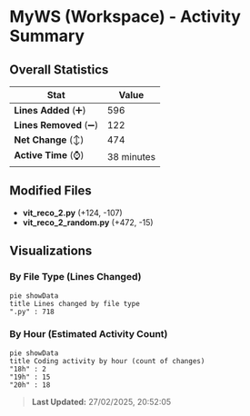 # MyWS (Workspace) - Activity Summary 

## Overall Statistics

| Stat                   | Value                                                             |
| ---------------------- | ----------------------------------------------------------------- |
| **Lines Added** (➕)   | 596                                          |
| **Lines Removed** (➖) | 122                                        |
| **Net Change** (↕)    | 474                |
| **Active Time** (⌚)   | 38 minutes |


## Modified Files
- **vit_reco_2.py** (+124, -107)
- **vit_reco_2_random.py** (+472, -15)

## Visualizations

### By File Type (Lines Changed)

```mermaid
pie showData
title Lines changed by file type
".py" : 718
```

### By Hour (Estimated Activity Count)

```mermaid
pie showData
title Coding activity by hour (count of changes)
"18h" : 2
"19h" : 15
"20h" : 18
```


> **Last Updated:** 27/02/2025, 20:52:05